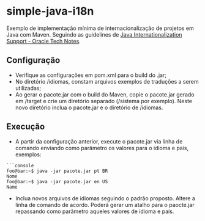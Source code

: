 
# simple-java-i18n

Exemplo de implementação mínima de internacionalização de projetos em Java com Maven. Seguindo as guidelines de [Java Internationalization Support - Oracle Tech Notes](https://docs.oracle.com/javase/8/docs/technotes/guides/intl/index.html). 


## Configuração

- Verifique as configurações em pom.xml para o build do .jar;
- No diretório /idiomas, constam arquivos exemplos de traduções a serem utilizadas;
- Ao gerar o pacote.jar com o build do Maven, copie o pacote.jar gerado em /target e crie um diretório separado (/sistema por exemplo). Neste novo diretório inclua o pacote.jar e o diretório de /idiomas.

## Execução
- A partir da configuração anterior, execute o pacote.jar via linha de comando enviando como parâmetro os valores para o idioma e país, exemplos:
```
```console
foo@bar:~$ java -jar pacote.jar pt BR
Nome
foo@bar:~$ java -jar pacote.jar en US
Name
```
- Inclua novos arquivos de idiomas seguindo o padrão proposto. Altere a linha de comando de acordo. Poderá gerar um atalho para o paocte.jar repassando como parâmetro aqueles valores de idioma e país.